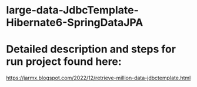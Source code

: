 ﻿# large-data-JdbcTemplate-Hibernate6-SpringDataJPA

# Detailed description and steps for run project found here: 
https://jarmx.blogspot.com/2022/12/retrieve-million-data-jdbctemplate.html
